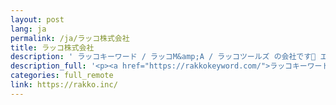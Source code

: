 ```yaml
---
layout: post
lang: ja
permalink: /ja/ラッコ株式会社
title: ラッコ株式会社
description: ' ラッコキーワード / ラッコM&amp;A / ラッコツールズ の会社です🦦 エンジニアさん（フルリモート）随時募集しています！（採用情報） React/Next.js/TypeScript/AWS/PHP/Vue '
description_full: '<p><a href="https://rakkokeyword.com/">ラッコキーワード</a> / <a href="https://rakkoma.com/">ラッコM&amp;A</a> / <a href="https://rakko.tools/">ラッコツールズ</a> の会社です🦦<br />エンジニアさん（フルリモート）随時募集しています！（<a href="https://rakko.inc/recruit/">採用情報</a>）<br />React/Next.js/TypeScript/AWS/PHP/Vue</p>'
categories: full_remote
link: https://rakko.inc/
---
```

